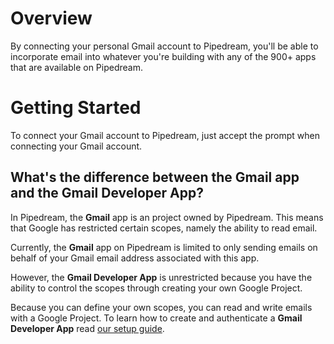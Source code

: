 # Overview
By connecting your personal Gmail account to Pipedream, you'll be able to incorporate email into whatever you're building with any of the 900+ apps that are available on Pipedream.

# Getting Started

To connect your Gmail account to Pipedream, just accept the prompt when connecting your Gmail account.

## What's the difference between the **Gmail** app and the **Gmail Developer App**?

In Pipedream, the **Gmail** app is an project owned by Pipedream. This means that Google has restricted certain scopes, namely the ability to read email.

Currently, the **Gmail** app on Pipedream is limited to only sending emails on behalf of your Gmail email address associated with this app.

However, the **Gmail Developer App** is unrestricted because you have the ability to control the scopes through creating your own Google Project.

Because you can define your own scopes, you can read and write emails with a Google Project. To learn how to create and authenticate a **Gmail Developer App** read [our setup guide](https://pipedream.com/apps/gmail-custom-oauth).
